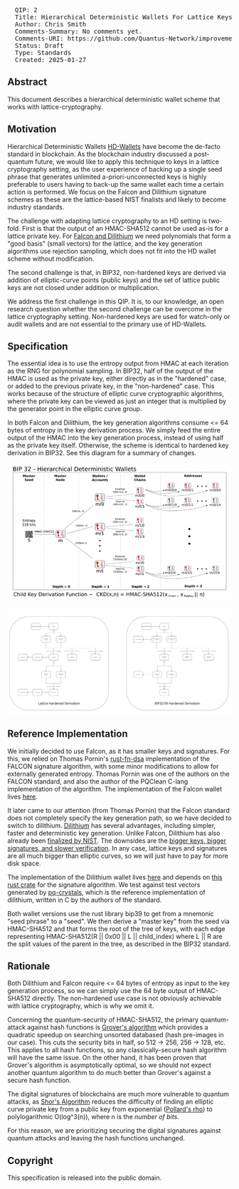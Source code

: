 <pre>
  QIP: 2
  Title: Hierarchical Deterministic Wallets For Lattice Keys
  Author: Chris Smith <chris@quantusnetwork.io>
  Comments-Summary: No comments yet.
  Comments-URI: https://github.com/Quantus-Network/improvement-proposals/discussions/
  Status: Draft
  Type: Standards
  Created: 2025-01-27
</pre>

## Abstract

This document describes a hierarchical deterministic wallet scheme that works with lattice-cryptography.

## Motivation

Hierarchical Deterministic Wallets [HD-Wallets](https://github.com/bitcoin/bips/blob/master/bip-0032.mediawiki) have
become the de-facto standard in blockchain. As the blockchain industry discussed a post-quantum future, we would like to
apply this technique to keys in a lattice cryptography setting, as the user experience of backing up a single seed
phrase that generates unlimited a-priori-unconnected keys is highly preferable to users having to back-up the same
wallet each time a certain action is performed. We focus on the Falcon and Dilithium signature schemes as these are the
lattice-based NIST finalists and likely to become industry standards.

The challenge with adapting lattice cryptography to an HD setting is two-fold. First is that the output of an HMAC-SHA512
cannot be used as-is for a lattice private key. For
[Falcon and Dilithium](https://csrc.nist.gov/Projects/post-quantum-cryptography/selected-algorithms-2022)
we need polynomials that form a "good basis" (small vectors) for the lattice, and the key generation algorithms use rejection
sampling, which does not fit into the HD wallet scheme without modification.

The second challenge is that, in BIP32, non-hardened keys are derived via addition of elliptic-curve points (public keys)
and the set of lattice public keys are not closed under addition or multiplication.

We address the first challenge in this QIP. It is, to our knowledge, an open research question whether the second
challenge can be overcome in the lattice cryptography setting. Non-hardened keys are used for watch-only or audit
wallets and are not essential to the primary use of HD-Wallets.

## Specification

The essential idea is to use the entropy output from HMAC at each iteration as the RNG for polynomial sampling. In BIP32,
half of the output of the HMAC is used as the private key, either directly as in the "hardened" case, or added to the
previous private key, in the "non-hardened" case. This works because of the structure of elliptic curve cryptographic
algorithms, where the private key can be viewed as just an integer that is multiplied by the generator point in the
elliptic curve group.

In both Falcon and Dilithium, the key generation algorithms consume <= 64 bytes of entropy in the key derivation process.
We simply feed the entire output of the HMAC into the key generation process, instead of using half as the private key
itself. Otherwise, the scheme is identical to hardened key derivation in BIP32. See this diagram for a summary of changes.

<img src=qip-0002/QIP-0002-1.png></img>

<img src=qip-0002/QIP-0002-2.jpg></img>

## Reference Implementation

We initially decided to use Falcon, as it has smaller keys and signatures. For this, we relied on Thomas Pornin's
[rust-fn-dsa](https://github.com/Quantus-Network/rust-fn-dsa?tab=readme-ov-file) implementation
of the FALCON signature algorithm, with some minor modifications to allow for externally generated entropy. Thomas Pornin
was one of the authors on the FALCON standard, and also the author of the PQClean C-lang implementation of the algorithm.
The implementation of the Falcon wallet lives [here](https://github.com/Quantus-Network/rusty-falcon).

It later came to our attention (from Thomas Pornin) that the Falcon standard does not completely specify the key generation path,
so we have decided to switch to dilithium. [Dilithium](https://pq-crystals.org/) has several advantages, including
simpler, faster and deterministic key generation. Unlike Falcon, Dilithium has also already been
[finalized by NIST](https://csrc.nist.gov/pubs/fips/204/final). The downsides are the
[bigger keys, bigger signatures, and slower verification](https://github.com/pornin/rust-fn-dsa/pull/5#issuecomment-2624564705).
In any case, lattice keys and signatures are all much bigger than elliptic curves, so we will just have to pay for more
disk space.

The implementation of the Dilithium wallet lives [here](https://github.com/Quantus-Network/rusty-crystals) and depends
on [this rust crate](https://github.com/Quantum-Blockchains/dilithium) for the signature algorithm. We test against test
vectors generated by [pq-crystals](https://github.com/pq-crystals/dilithium), which is the reference implementation of
dilithium, written in C by the authors of the standard.

Both wallet versions use the rust library bip39 to get from a mnemonic "seed phrase" to a "seed". We then derive a
"master key" from the seed via HMAC-SHA512 and that forms the root of the tree of keys, with each edge representing
HMAC-SHA512(R || 0x00 || L || child_index) where L || R are the split values of the parent in the tree, as described in
the BIP32 standard.


## Rationale

Both Dilithium and Falcon require <= 64 bytes of entropy as input to the key generation process, so we can simply use the
64 byte output of HMAC-SHA512 directly. The non-hardened use case is not obviously achievable with lattice cryptography,
which is why we omit it.

Concerning the quantum-security of HMAC-SHA512, the primary quantum-attack against hash functions is
[Grover's algorithm](https://en.wikipedia.org/wiki/Grover's_algorithm) which provides a quadratic speedup on searching
unsorted databased (hash pre-images in our case). This cuts the security bits in half, so 512 -> 256, 256 -> 128, etc.
This applies to all hash functions, so any classically-secure hash algorithm will have the same issue. On the other hand,
it has been proven that Grover's algorithm is asymptotically optimal, so we should not expect another quantum algorithm
to do much better than Grover's against a secure hash function.

The digital signatures of blockchains are much more vulnerable to quantum attacks, as [Shor's Algorithm](https://en.wikipedia.org/wiki/Shor%27s_algorithm)
reduces the difficulty of finding an elliptic curve private key from a public key from exponential
([Pollard's rho](https://en.wikipedia.org/wiki/Pollard%27s_rho_algorithm_for_logarithms)) to polylogarithmic O(log^3(n)),
where n is the *number of bits*.

For this reason, we are prioritizing securing the digital signatures against quantum
attacks and leaving the hash functions unchanged.

## Copyright

This specification is released into the public domain.
